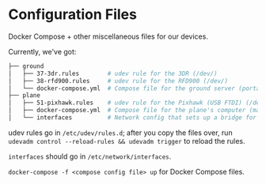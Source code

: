 # Configuration Files

Docker Compose + other miscellaneous files for our devices.

Currently, we've got:

```bash
├── ground
│   ├── 37-3dr.rules        # udev rule for the 3DR (/dev/)
│   ├── 38-rfd900.rules     # udev rule for the RFD900 (/dev/)
│   └── docker-compose.yml  # Compose file for the ground server (portainer, mavproxy, telemetry, interop-proxy, pong, forward-interop, dashboard, imagery)
├── plane
│   ├── 51-pixhawk.rules    # udev rule for the Pixhawk (USB FTDI) (/dev/pixhawk)
│   ├── docker-compose.yml  # Compose file for the plane's computer (mavproxy, telemetry, imagery)
│   └── interfaces          # Network config that sets up a bridge for the camera (usb2)

```

udev rules go in `/etc/udev/rules.d`; after you copy the files over, run `udevadm control --reload-rules && udevadm trigger` to reload the rules.

`interfaces` should go in `/etc/network/interfaces`.

`docker-compose -f <compose config file> up` for Docker Compose files.